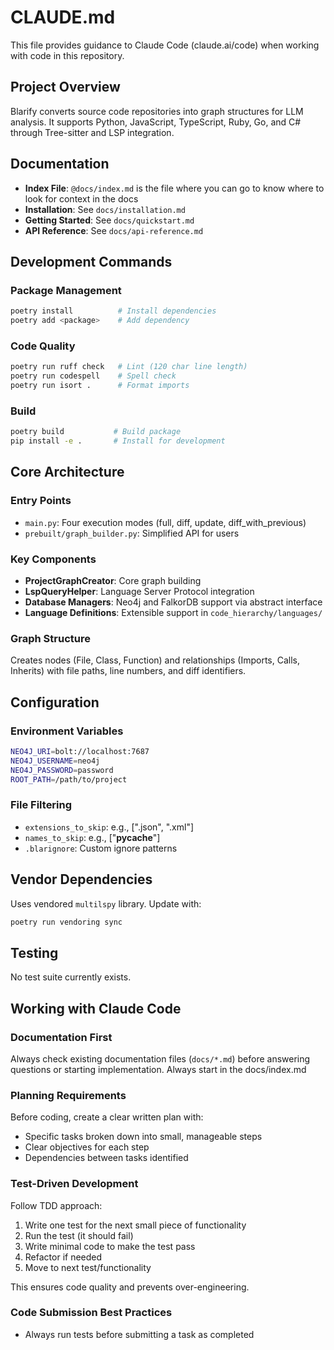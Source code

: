 # CLAUDE.md

This file provides guidance to Claude Code (claude.ai/code) when working with code in this repository.

## Project Overview

Blarify converts source code repositories into graph structures for LLM analysis. It supports Python, JavaScript, TypeScript, Ruby, Go, and C# through Tree-sitter and LSP integration.

## Documentation

- **Index File**: `@docs/index.md` is the file where you can go to know where to look for context in the docs
- **Installation**: See `docs/installation.md`
- **Getting Started**: See `docs/quickstart.md` 
- **API Reference**: See `docs/api-reference.md`

## Development Commands

### Package Management
```bash
poetry install          # Install dependencies
poetry add <package>    # Add dependency
```

### Code Quality
```bash
poetry run ruff check   # Lint (120 char line length)
poetry run codespell    # Spell check
poetry run isort .      # Format imports
```

### Build
```bash
poetry build           # Build package
pip install -e .       # Install for development
```

## Core Architecture

### Entry Points
- `main.py`: Four execution modes (full, diff, update, diff_with_previous)
- `prebuilt/graph_builder.py`: Simplified API for users

### Key Components
- **ProjectGraphCreator**: Core graph building
- **LspQueryHelper**: Language Server Protocol integration  
- **Database Managers**: Neo4j and FalkorDB support via abstract interface
- **Language Definitions**: Extensible support in `code_hierarchy/languages/`

### Graph Structure
Creates nodes (File, Class, Function) and relationships (Imports, Calls, Inherits) with file paths, line numbers, and diff identifiers.

## Configuration

### Environment Variables
```bash
NEO4J_URI=bolt://localhost:7687
NEO4J_USERNAME=neo4j
NEO4J_PASSWORD=password
ROOT_PATH=/path/to/project
```

### File Filtering
- `extensions_to_skip`: e.g., [".json", ".xml"]
- `names_to_skip`: e.g., ["__pycache__"]
- `.blarignore`: Custom ignore patterns

## Vendor Dependencies
Uses vendored `multilspy` library. Update with:
```bash
poetry run vendoring sync
```

## Testing
No test suite currently exists.

## Working with Claude Code

### Documentation First
Always check existing documentation files (`docs/*.md`) before answering questions or starting implementation. Always start in the docs/index.md 

### Planning Requirements
Before coding, create a clear written plan with:
- Specific tasks broken down into small, manageable steps
- Clear objectives for each step
- Dependencies between tasks identified

### Test-Driven Development
Follow TDD approach:
1. Write one test for the next small piece of functionality
2. Run the test (it should fail)
3. Write minimal code to make the test pass
4. Refactor if needed
5. Move to next test/functionality

This ensures code quality and prevents over-engineering.

### Code Submission Best Practices
- Always run tests before submitting a task as completed